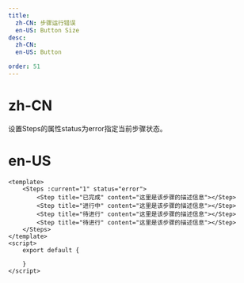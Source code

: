 ```yaml
---
title:
  zh-CN: 步骤运行错误
  en-US: Button Size
desc:
  zh-CN:
  en-US: Button

order: 51
---
```


# zh-CN
设置Steps的属性status为error指定当前步骤状态。

# en-US



```vue
<template>
    <Steps :current="1" status="error">
        <Step title="已完成" content="这里是该步骤的描述信息"></Step>
        <Step title="进行中" content="这里是该步骤的描述信息"></Step>
        <Step title="待进行" content="这里是该步骤的描述信息"></Step>
        <Step title="待进行" content="这里是该步骤的描述信息"></Step>
    </Steps>
</template>
<script>
    export default {

    }
</script>

```
